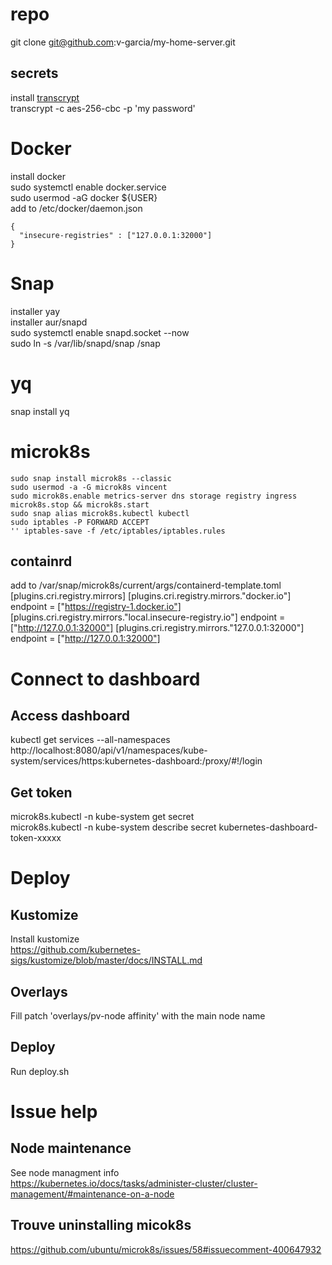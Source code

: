 # repo
git clone git@github.com:v-garcia/my-home-server.git

## secrets
install [transcrypt](https://github.com/elasticdog/transcrypt/blob/master/INSTALL.md)  
transcrypt -c aes-256-cbc -p 'my password'

# Docker
install docker  
sudo systemctl enable docker.service  
sudo usermod -aG docker ${USER}  
add to /etc/docker/daemon.json  
```
{
  "insecure-registries" : ["127.0.0.1:32000"]
}
```

# Snap
installer yay  
installer aur/snapd  
sudo systemctl enable snapd.socket --now  
sudo ln -s /var/lib/snapd/snap /snap  

# yq
snap install yq  

# microk8s
```
sudo snap install microk8s --classic
sudo usermod -a -G microk8s vincent  
sudo microk8s.enable metrics-server dns storage registry ingress  
microk8s.stop && microk8s.start  
sudo snap alias microk8s.kubectl kubectl  
sudo iptables -P FORWARD ACCEPT   
'' iptables-save -f /etc/iptables/iptables.rules  
```

## containrd
add to /var/snap/microk8s/current/args/containerd-template.toml  
[plugins.cri.registry.mirrors]
  [plugins.cri.registry.mirrors."docker.io"]
    endpoint = ["https://registry-1.docker.io"]
  [plugins.cri.registry.mirrors."local.insecure-registry.io"]
    endpoint = ["http://127.0.0.1:32000"]
  [plugins.cri.registry.mirrors."127.0.0.1:32000"]
    endpoint = ["http://127.0.0.1:32000"]


# Connect to dashboard

## Access dashboard
kubectl get services --all-namespaces  
http://localhost:8080/api/v1/namespaces/kube-system/services/https:kubernetes-dashboard:/proxy/#!/login  

## Get token
microk8s.kubectl -n kube-system get secret  
microk8s.kubectl -n kube-system describe secret kubernetes-dashboard-token-xxxxx  

# Deploy

## Kustomize

Install kustomize  
https://github.com/kubernetes-sigs/kustomize/blob/master/docs/INSTALL.md  

## Overlays

Fill patch 'overlays/pv-node affinity' with the main node name  

## Deploy

Run deploy.sh  

# Issue help

## Node maintenance
See node managment info  
https://kubernetes.io/docs/tasks/administer-cluster/cluster-management/#maintenance-on-a-node  

## Trouve uninstalling micok8s
https://github.com/ubuntu/microk8s/issues/58#issuecomment-400647932
